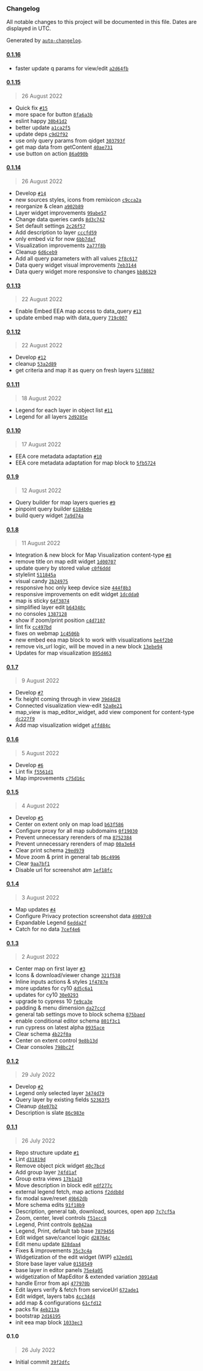 ### Changelog

All notable changes to this project will be documented in this file. Dates are displayed in UTC.

Generated by [`auto-changelog`](https://github.com/CookPete/auto-changelog).

#### [0.1.16](https://github.com/eea/volto-eea-map/compare/0.1.15...0.1.16)

- faster update q params for view/edit [`a2d64fb`](https://github.com/eea/volto-eea-map/commit/a2d64fb1112bc129d3183403649a0e5dde822745)

#### [0.1.15](https://github.com/eea/volto-eea-map/compare/0.1.14...0.1.15)

> 26 August 2022

- Quick fix [`#15`](https://github.com/eea/volto-eea-map/pull/15)
- more space for button [`8fa6a3b`](https://github.com/eea/volto-eea-map/commit/8fa6a3b230cd835d0fbcc4881b14d51d318b91be)
- eslint happy [`30b41d2`](https://github.com/eea/volto-eea-map/commit/30b41d2d18fcf2d195cdd08a2b6b9c78e6a303bb)
- better update [`a1ca2f5`](https://github.com/eea/volto-eea-map/commit/a1ca2f51d1f24d932ad03fe61b5a4a564b491873)
- update deps [`c9d2f92`](https://github.com/eea/volto-eea-map/commit/c9d2f920c076e77f030cd841ca5a1e49cc1bc319)
- use only query params from qidget [`303793f`](https://github.com/eea/volto-eea-map/commit/303793f6f3af8c0cf8857e08a61cbf9e16c7d810)
- get map data from getContent [`40ae731`](https://github.com/eea/volto-eea-map/commit/40ae73135cd93e49ce0956d4ca0ef5e3425e3d19)
- use button on action [`86a090b`](https://github.com/eea/volto-eea-map/commit/86a090b17ccf3f951146cb8adcaf539fd8cf9faf)

#### [0.1.14](https://github.com/eea/volto-eea-map/compare/0.1.13...0.1.14)

> 26 August 2022

- Develop [`#14`](https://github.com/eea/volto-eea-map/pull/14)
- new sources styles, icons from remixicon [`c9cca2a`](https://github.com/eea/volto-eea-map/commit/c9cca2a5e41322cfdeca1865b47a1892514c1cfc)
- reorganize & clean [`a902b89`](https://github.com/eea/volto-eea-map/commit/a902b8945389b19b388e85e00066b2c46a9e1a2e)
- Layer widget improvements [`99abe57`](https://github.com/eea/volto-eea-map/commit/99abe5722590719ac7e640de44a69ee19fcecfdf)
- Change data queries cards [`8d3c742`](https://github.com/eea/volto-eea-map/commit/8d3c74239f62782737108c25e84683239e6ab12f)
- Set default settings [`2c26f57`](https://github.com/eea/volto-eea-map/commit/2c26f571618d289158c7d32fd9814edcd29a7c60)
- Add description to layer [`cccfd59`](https://github.com/eea/volto-eea-map/commit/cccfd598060c4228215a5add1da3e159312966b2)
- only embed viz for now [`6bb7daf`](https://github.com/eea/volto-eea-map/commit/6bb7daf458a47bd185870ec3627a542f8ba715bc)
- Visualization improvements [`2a77f8b`](https://github.com/eea/volto-eea-map/commit/2a77f8bba1f6fd840d41043ee41b1b3bd23807f3)
- Cleanup [`6d6ceb9`](https://github.com/eea/volto-eea-map/commit/6d6ceb99768ff477a727cf217e48099e6f2d1a59)
- Add all query parameters with all values [`2f8c617`](https://github.com/eea/volto-eea-map/commit/2f8c61711154953ec25e20614b4ad96ed2bf592b)
- Data query widget visual improvements [`7eb3144`](https://github.com/eea/volto-eea-map/commit/7eb3144ad58a839ccc96f22d58a441b245893ea7)
- Data query widget more responsive to changes [`bb86329`](https://github.com/eea/volto-eea-map/commit/bb863299d51627a28f02e2cda133fc0e3bf9ebe9)

#### [0.1.13](https://github.com/eea/volto-eea-map/compare/0.1.12...0.1.13)

> 22 August 2022

- Enable Embed EEA map access to data_query [`#13`](https://github.com/eea/volto-eea-map/pull/13)
- update embed map with data_query [`719c007`](https://github.com/eea/volto-eea-map/commit/719c00776dff7ba63bbd57761a2c86ec5345a911)

#### [0.1.12](https://github.com/eea/volto-eea-map/compare/0.1.11...0.1.12)

> 22 August 2022

- Develop [`#12`](https://github.com/eea/volto-eea-map/pull/12)
- cleanup [`53a2d89`](https://github.com/eea/volto-eea-map/commit/53a2d897675af2f75d8bd787ed07cdcfac69bdd0)
- get criteria and map it as query on fresh layers [`51f8087`](https://github.com/eea/volto-eea-map/commit/51f80870764d65140ac0a6408c01c0b63476bbd2)

#### [0.1.11](https://github.com/eea/volto-eea-map/compare/0.1.10...0.1.11)

> 18 August 2022

- Legend for each layer in object list [`#11`](https://github.com/eea/volto-eea-map/pull/11)
- Legend for all layers [`2d9285e`](https://github.com/eea/volto-eea-map/commit/2d9285e12ea512b7a1f24300ad2f7b3072e334d5)

#### [0.1.10](https://github.com/eea/volto-eea-map/compare/0.1.9...0.1.10)

> 17 August 2022

- EEA core metadata adaptation [`#10`](https://github.com/eea/volto-eea-map/pull/10)
- EEA core metadata adaptation for map block to [`5fb5724`](https://github.com/eea/volto-eea-map/commit/5fb5724164e1e9b1ae5143f9bd565c28118be253)

#### [0.1.9](https://github.com/eea/volto-eea-map/compare/0.1.8...0.1.9)

> 12 August 2022

- Query builder for map layers queries [`#9`](https://github.com/eea/volto-eea-map/pull/9)
- pinpoint query builder [`6184b0e`](https://github.com/eea/volto-eea-map/commit/6184b0e1dcee48e7d34bf56bc1c878438d07f987)
- build query widget [`7a9d74a`](https://github.com/eea/volto-eea-map/commit/7a9d74a6fdac32a8b424c5ca97edd42df436cbe2)

#### [0.1.8](https://github.com/eea/volto-eea-map/compare/0.1.7...0.1.8)

> 11 August 2022

- Integration & new block for Map Visualization content-type [`#8`](https://github.com/eea/volto-eea-map/pull/8)
- remove title on map edit widget [`1d00707`](https://github.com/eea/volto-eea-map/commit/1d0070716a743ea7f26c5f877b723492319fcecd)
- update query by stored value [`c0f6ddd`](https://github.com/eea/volto-eea-map/commit/c0f6dddadaaf28de5b9914214acf735a166fae88)
- stylelint [`511845a`](https://github.com/eea/volto-eea-map/commit/511845a319137dfe4e1c0c9846ee5ccb7656b32b)
- visual candy [`2b24975`](https://github.com/eea/volto-eea-map/commit/2b249758f30133d8080793e892d0771e9b63dea5)
- responsive hoc only keep device size [`444f8b3`](https://github.com/eea/volto-eea-map/commit/444f8b3df2dd58a1f1e5bd6c6a90c1e9919696a1)
- responsive improvements on edit widget [`1dcdda0`](https://github.com/eea/volto-eea-map/commit/1dcdda077f5aaa8ddd256d2bec2f1018a15e066d)
- map is sticky [`64f3874`](https://github.com/eea/volto-eea-map/commit/64f3874648f0ede23502998e9165e86538e44728)
- simplified layer edit [`b64348c`](https://github.com/eea/volto-eea-map/commit/b64348c962647cdfc48d3328c5effb3b02b6217c)
- no consoles [`1387128`](https://github.com/eea/volto-eea-map/commit/1387128037abb314798326fa3c47b52a13d0415f)
- show if zoom/print position [`c4d7107`](https://github.com/eea/volto-eea-map/commit/c4d7107e874616c2246ec883d07eb59fad76b21e)
- lint fix [`cc497bd`](https://github.com/eea/volto-eea-map/commit/cc497bd8fe61d8867b74a8a16bc4868ccf088d55)
- fixes on webmap [`1c4506b`](https://github.com/eea/volto-eea-map/commit/1c4506b227d3a0ad0f919e3ff826700304b0620a)
- new embed eea map block to work with visualizations [`be4f2b0`](https://github.com/eea/volto-eea-map/commit/be4f2b00f92ea9dedc359e8c2620a9a31f4b5b6b)
- remove vis_url logic, will be moved in a new block [`13ebe94`](https://github.com/eea/volto-eea-map/commit/13ebe94c6c339fc827c019aab0a698aa431c5b78)
- Updates for map visualization [`895d463`](https://github.com/eea/volto-eea-map/commit/895d46313e9b65c6a5f420284fb9459296ed83f4)

#### [0.1.7](https://github.com/eea/volto-eea-map/compare/0.1.6...0.1.7)

> 9 August 2022

- Develop [`#7`](https://github.com/eea/volto-eea-map/pull/7)
- fix height coming through in view [`39d4d28`](https://github.com/eea/volto-eea-map/commit/39d4d287a4fe86890f5fad8d9050130b496dfe70)
- Connected visualization view-edit [`52a8e21`](https://github.com/eea/volto-eea-map/commit/52a8e2187cb2e3a7db660ae4b6b5610c88be5083)
- map_view is map_editor_widget, add view component for content-type [`dc227f9`](https://github.com/eea/volto-eea-map/commit/dc227f9bbb259b59739a3694dc69f0fcca661137)
- Add map visualization widget [`affd84c`](https://github.com/eea/volto-eea-map/commit/affd84ca8753214c07f2f0756a13f08f5cf0a048)

#### [0.1.6](https://github.com/eea/volto-eea-map/compare/0.1.5...0.1.6)

> 5 August 2022

- Develop [`#6`](https://github.com/eea/volto-eea-map/pull/6)
- Lint fix [`f5561d1`](https://github.com/eea/volto-eea-map/commit/f5561d1581201bd635b4e53e8a46decaf684438f)
- Map improvements [`c75d16c`](https://github.com/eea/volto-eea-map/commit/c75d16c265136d9f676e194540e613bb742fb51b)

#### [0.1.5](https://github.com/eea/volto-eea-map/compare/0.1.4...0.1.5)

> 4 August 2022

- Develop [`#5`](https://github.com/eea/volto-eea-map/pull/5)
- Center on extent only on map load [`b63f586`](https://github.com/eea/volto-eea-map/commit/b63f586e0df68faa755bb0d25e297530e36ef7c9)
- Configure proxy for all map subdomains [`0f19030`](https://github.com/eea/volto-eea-map/commit/0f19030569e1f77b1ff7657669e876519712840f)
- Prevent unnecessary rerenders of ma [`8752384`](https://github.com/eea/volto-eea-map/commit/8752384b3bbd7b564a25b3e4347c47692106f556)
- Prevent unnecessary rerenders of map [`00a3e64`](https://github.com/eea/volto-eea-map/commit/00a3e64585748a36ef476b2d75540bdd43778486)
- Clear print schema [`29ed979`](https://github.com/eea/volto-eea-map/commit/29ed9795812d6673f8fb91ac73e53e4e132ed55a)
- Move zoom & print in general tab [`06c4996`](https://github.com/eea/volto-eea-map/commit/06c499651217715e1793d2a75fb72668dc1de223)
- Clear [`9aa7bf1`](https://github.com/eea/volto-eea-map/commit/9aa7bf1591b22a2941ce0f269ef133d687affc15)
- Disable url for screenshot atm [`1ef18fc`](https://github.com/eea/volto-eea-map/commit/1ef18fc8b7516c88c743cffb10b5eb340161d58d)

#### [0.1.4](https://github.com/eea/volto-eea-map/compare/0.1.3...0.1.4)

> 3 August 2022

- Map updates [`#4`](https://github.com/eea/volto-eea-map/pull/4)
- Configure Privacy protection screenshot data [`49097c0`](https://github.com/eea/volto-eea-map/commit/49097c0b7aa8657e626d5a49dd0eed84f5e71e78)
- Expandable Legend [`6edda2f`](https://github.com/eea/volto-eea-map/commit/6edda2fafd8a2a61f3f1f10c47a9ca5bb35a0355)
- Catch for no data [`7cef4e6`](https://github.com/eea/volto-eea-map/commit/7cef4e641650ede23e37ca9116130db1ef0a18db)

#### [0.1.3](https://github.com/eea/volto-eea-map/compare/0.1.2...0.1.3)

> 2 August 2022

- Center map on first layer [`#3`](https://github.com/eea/volto-eea-map/pull/3)
- Icons & download/viewer change [`321f538`](https://github.com/eea/volto-eea-map/commit/321f538e9582f9a12db3f64beb26588616e867e2)
- Inline inputs actions & styles [`1f4787e`](https://github.com/eea/volto-eea-map/commit/1f4787e3b3f0dc1328ff23cca2459db816188e3a)
- more updates for cy10 [`4d5c6a1`](https://github.com/eea/volto-eea-map/commit/4d5c6a1925413b44acc70b5ad3753378830dba2d)
- updates for cy10 [`30e0293`](https://github.com/eea/volto-eea-map/commit/30e0293ed79cad3cf3f62bcacd3c14a5627543bd)
- upgrade to cypress 10 [`fe9ca3e`](https://github.com/eea/volto-eea-map/commit/fe9ca3e6a98dd02c6b774f931fe73f18712e0e7b)
- padding & menu dimension [`da27ccd`](https://github.com/eea/volto-eea-map/commit/da27ccd2b0b42fb5c325a76bdde63e92216b1c93)
- general tab settings move to block schema [`075baed`](https://github.com/eea/volto-eea-map/commit/075baed1629964b40d355c8612498e02a16eedfc)
- enable conditional editor schema [`801f3c1`](https://github.com/eea/volto-eea-map/commit/801f3c1999b9b7373d1093d3835d62df8bd2fbca)
- run cypress on latest alpha [`0935ace`](https://github.com/eea/volto-eea-map/commit/0935aceedb0963b770aa9579c2c21a4f543513c3)
- Clear schema [`4b22f0a`](https://github.com/eea/volto-eea-map/commit/4b22f0aee58cca2bbcd2a8bee9864a01d65e7738)
- Center on extent control [`9e8b13d`](https://github.com/eea/volto-eea-map/commit/9e8b13dfd5bbfa5eb2419c54444a15fefa384de4)
- Clear consoles [`798bc2f`](https://github.com/eea/volto-eea-map/commit/798bc2fbf6f77ffadcedcf1e4666b315bc71ea6c)

#### [0.1.2](https://github.com/eea/volto-eea-map/compare/0.1.1...0.1.2)

> 29 July 2022

- Develop [`#2`](https://github.com/eea/volto-eea-map/pull/2)
- Legend only selected layer [`3474d79`](https://github.com/eea/volto-eea-map/commit/3474d7989321f656397c292bddc289f8f6329a8e)
- Query layer by existing fields [`52363f5`](https://github.com/eea/volto-eea-map/commit/52363f57a9ab4e49c7418e883bdf0c5bb30c1734)
- Cleanup [`d4e07b2`](https://github.com/eea/volto-eea-map/commit/d4e07b2fb89a5a27f5e4411047cb43e1c8add769)
- Description is slate [`86c983e`](https://github.com/eea/volto-eea-map/commit/86c983e7a4841ed07826c9015b70dbe931e9081a)

#### [0.1.1](https://github.com/eea/volto-eea-map/compare/0.1.0...0.1.1)

> 26 July 2022

- Repo structure update [`#1`](https://github.com/eea/volto-eea-map/pull/1)
- Lint [`d31819d`](https://github.com/eea/volto-eea-map/commit/d31819d98338fbc013dfd4506466e7c20b04aad5)
- Remove object pick widget [`40c7bcd`](https://github.com/eea/volto-eea-map/commit/40c7bcd2305bbab1c21919a0ae82af3eb628b09d)
- Add group layer [`74fd1af`](https://github.com/eea/volto-eea-map/commit/74fd1af2bce6347ce4a80758947e05b7c4a6d516)
- Group extra views [`17b1a10`](https://github.com/eea/volto-eea-map/commit/17b1a10052326ce8db34ebe1250a167b82b9d11c)
- Move description in block edit [`edf277c`](https://github.com/eea/volto-eea-map/commit/edf277c1cf8a8a438dca08e44b17164c1fdd25a5)
- external legend fetch, map actions [`f2ddb8d`](https://github.com/eea/volto-eea-map/commit/f2ddb8df5bb3a6c8761086497d2795c6e0df126d)
- fix modal save/reset [`49b62db`](https://github.com/eea/volto-eea-map/commit/49b62db597ff7e41cbcc1ef52730aff84457ae9f)
- More schema edits [`91f18b9`](https://github.com/eea/volto-eea-map/commit/91f18b9c23842f45509f0e8844639402bad22f8e)
- Description, general tab, download, sources, open app [`7c7cf5a`](https://github.com/eea/volto-eea-map/commit/7c7cf5ac16ccff5c2c52a6721eda658496de272e)
- Zoom, center, level controls [`f51ecc8`](https://github.com/eea/volto-eea-map/commit/f51ecc8c8a97a0b7615d1762dd662646b41c7d7e)
- Legend, Print controls [`8e042aa`](https://github.com/eea/volto-eea-map/commit/8e042aa1aa532516e8b2355d082760d96adaac57)
- Legend, Print, default tab base [`7879456`](https://github.com/eea/volto-eea-map/commit/787945637257606e826bea8b4ded2d073d6d4a5b)
- Edit widget save/cancel logic [`d28764c`](https://github.com/eea/volto-eea-map/commit/d28764cb65b84426c2df45e9b37ac0a0062788f2)
- Edit menu update [`828daa4`](https://github.com/eea/volto-eea-map/commit/828daa488221e774c93094ef3aeaa8a3b6543159)
- Fixes & improvements [`35c3c4a`](https://github.com/eea/volto-eea-map/commit/35c3c4a0b080b53929f5aa70b9936c2128d8f6ac)
- Widgetization of the edit widget (WIP) [`e32edd1`](https://github.com/eea/volto-eea-map/commit/e32edd139bbbb607b0ba02febda2bf211ae1c176)
- Store base layer value [`0158549`](https://github.com/eea/volto-eea-map/commit/01585491f828de1e591fd70f292fda1e679896ca)
- base layer in editor panels [`75e4a05`](https://github.com/eea/volto-eea-map/commit/75e4a059adf938f95b2bf21f4b9b7f30837a233c)
- widgetization of MapEditor & extended variation [`30914a8`](https://github.com/eea/volto-eea-map/commit/30914a86ebbcb2575e3209d6b2af8621fae2718c)
- handle Error from api [`477970b`](https://github.com/eea/volto-eea-map/commit/477970bfc9dc86acc3cca96ad0931ada3316fcd6)
- Edit layers verify & fetch from serviceUrl [`672ade1`](https://github.com/eea/volto-eea-map/commit/672ade112faf10394b463c91a07323d1fe78eb26)
- Edit widget, layers tabs [`4cc34d4`](https://github.com/eea/volto-eea-map/commit/4cc34d41bb0e227785076f033a941aeaf7c42ed8)
- add map & configurations [`61cfd12`](https://github.com/eea/volto-eea-map/commit/61cfd125b1a230682e817f3728af5379f104c410)
- packs fix [`4eb213a`](https://github.com/eea/volto-eea-map/commit/4eb213a11d95c468e76a5c76db9ae2ced29db6b8)
- bootstrap [`2d16195`](https://github.com/eea/volto-eea-map/commit/2d161953a4e20db079162130cd6f1bf2116c874a)
- init eea map block [`1033ec3`](https://github.com/eea/volto-eea-map/commit/1033ec3af09cc07807f983898a9c2ec63cbc81c6)

#### 0.1.0

> 26 July 2022

- Initial commit [`39f2dfc`](https://github.com/eea/volto-eea-map/commit/39f2dfcc5f60451930621e0238a11f710e233371)
